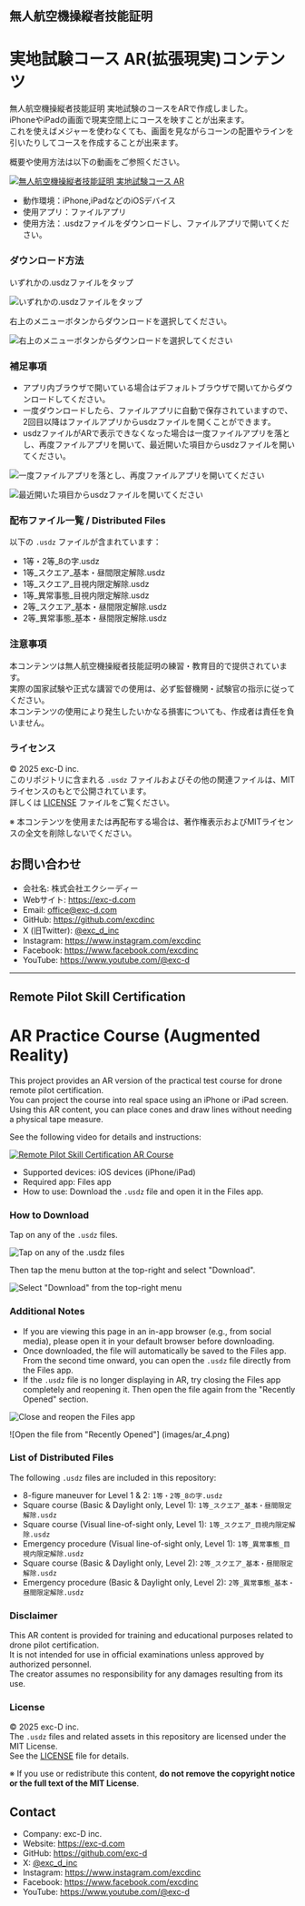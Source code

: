 
## 無人航空機操縦者技能証明 
# 実地試験コース AR(拡張現実)コンテンツ

無人航空機操縦者技能証明 実地試験のコースをARで作成しました。  
iPhoneやiPadの画面で現実空間上にコースを映すことが出来ます。  
これを使えばメジャーを使わなくても、画面を見ながらコーンの配置やラインを引いたりしてコースを作成することが出来ます。  

概要や使用方法は以下の動画をご参照ください。

[![無人航空機操縦者技能証明 実地試験コース AR](http://img.youtube.com/vi/w9anxjQpvg0/0.jpg)](https://youtu.be/w9anxjQpvg0)

- 動作環境：iPhone,iPadなどのiOSデバイス  
- 使用アプリ：ファイルアプリ  
- 使用方法：.usdzファイルをダウンロードし、ファイルアプリで開いてください。

### ダウンロード方法

いずれかの.usdzファイルをタップ

![いずれかの.usdzファイルをタップ](images/ar_1.png)

右上のメニューボタンからダウンロードを選択してください。

![右上のメニューボタンからダウンロードを選択してください](images/ar_2.png)

### 補足事項
- アプリ内ブラウザで開いている場合はデフォルトブラウザで開いてからダウンロードしてください。
- 一度ダウンロードしたら、ファイルアプリに自動で保存されていますので、2回目以降はファイルアプリからusdzファイルを開くことができます。
- usdzファイルがARで表示できなくなった場合は一度ファイルアプリを落とし、再度ファイルアプリを開いて、最近開いた項目からusdzファイルを開いてください。

![一度ファイルアプリを落とし、再度ファイルアプリを開いてください](images/ar_3.png)

![最近開いた項目からusdzファイルを開いてください](images/ar_4.png)


### 配布ファイル一覧 / Distributed Files

以下の `.usdz` ファイルが含まれています：

- 1等・2等_8の字.usdz  
- 1等_スクエア_基本・昼間限定解除.usdz  
- 1等_スクエア_目視内限定解除.usdz  
- 1等_異常事態_目視内限定解除.usdz  
- 2等_スクエア_基本・昼間限定解除.usdz  
- 2等_異常事態_基本・昼間限定解除.usdz

### 注意事項

本コンテンツは無人航空機操縦者技能証明の練習・教育目的で提供されています。  
実際の国家試験や正式な講習での使用は、必ず監督機関・試験官の指示に従ってください。  
本コンテンツの使用により発生したいかなる損害についても、作成者は責任を負いません。

### ライセンス

© 2025 exc-D inc.  
このリポジトリに含まれる `.usdz` ファイルおよびその他の関連ファイルは、MITライセンスのもとで公開されています。  
詳しくは [LICENSE](./LICENSE) ファイルをご覧ください。

※ 本コンテンツを使用または再配布する場合は、著作権表示およびMITライセンスの全文を削除しないでください。

## お問い合わせ 

- 会社名: 株式会社エクシーディー
- Webサイト: https://exc-d.com
- Email: office@exc-d.com
- GitHub: https://github.com/excdinc  
- X (旧Twitter): [@exc_d_inc](https://twitter.com/excdinc)  
- Instagram: https://www.instagram.com/excdinc
- Facebook: https://www.facebook.com/excdinc
- YouTube: https://www.youtube.com/@exc-d


---

## Remote Pilot Skill Certification  
# AR Practice Course (Augmented Reality)

This project provides an AR version of the practical test course for drone remote pilot certification.  
You can project the course into real space using an iPhone or iPad screen.  
Using this AR content, you can place cones and draw lines without needing a physical tape measure.

See the following video for details and instructions:

[![Remote Pilot Skill Certification AR Course](http://img.youtube.com/vi/w9anxjQpvg0/0.jpg)](https://youtu.be/w9anxjQpvg0)

- Supported devices: iOS devices (iPhone/iPad)  
- Required app: Files app  
- How to use: Download the `.usdz` file and open it in the Files app.

### How to Download

Tap on any of the `.usdz` files.

![Tap on any of the .usdz files](images/ar_1.png)

Then tap the menu button at the top-right and select "Download".

![Select "Download" from the top-right menu](images/ar_2.png)

### Additional Notes
- If you are viewing this page in an in-app browser (e.g., from social media), please open it in your default browser before downloading.
- Once downloaded, the file will automatically be saved to the Files app. From the second time onward, you can open the `.usdz` file directly from the Files app.
- If the `.usdz` file is no longer displaying in AR, try closing the Files app completely and reopening it. Then open the file again from the "Recently Opened" section.

![Close and reopen the Files app](images/ar_3.png)

![Open the file from "Recently Opened"] (images/ar_4.png)

### List of Distributed Files

The following `.usdz` files are included in this repository:

- 8-figure maneuver for Level 1 & 2: `1等・2等_8の字.usdz`  
- Square course (Basic & Daylight only, Level 1): `1等_スクエア_基本・昼間限定解除.usdz`  
- Square course (Visual line-of-sight only, Level 1): `1等_スクエア_目視内限定解除.usdz`  
- Emergency procedure (Visual line-of-sight only, Level 1): `1等_異常事態_目視内限定解除.usdz`  
- Square course (Basic & Daylight only, Level 2): `2等_スクエア_基本・昼間限定解除.usdz`  
- Emergency procedure (Basic & Daylight only, Level 2): `2等_異常事態_基本・昼間限定解除.usdz`

### Disclaimer

This AR content is provided for training and educational purposes related to drone pilot certification.  
It is not intended for use in official examinations unless approved by authorized personnel.  
The creator assumes no responsibility for any damages resulting from its use.

### License

© 2025 exc-D inc.  
The `.usdz` files and related assets in this repository are licensed under the MIT License.  
See the [LICENSE](./LICENSE) file for details.

※ If you use or redistribute this content, **do not remove the copyright notice or the full text of the MIT License**.

##  Contact

- Company: exc-D inc.  
- Website: https://exc-d.com  
- GitHub: https://github.com/exc-d  
- X: [@exc_d_inc](https://twitter.com/excdinc)  
- Instagram: https://www.instagram.com/excdinc
- Facebook: https://www.facebook.com/excdinc
- YouTube: https://www.youtube.com/@exc-d

